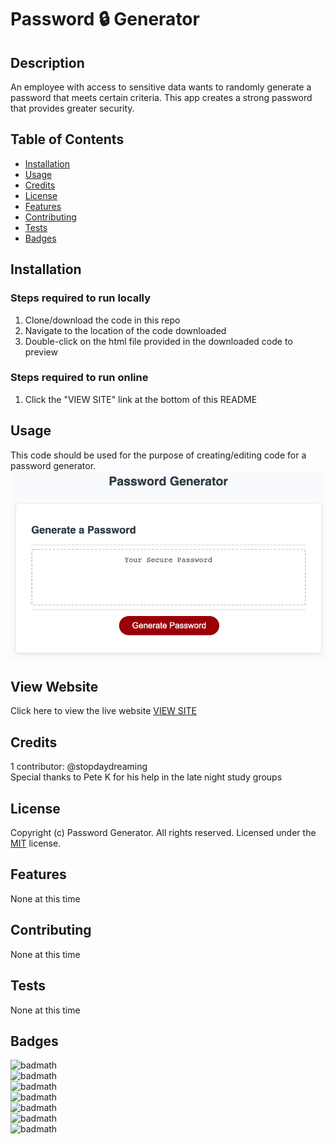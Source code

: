 # Password 🔒 Generator 

## Description 
An employee with access to sensitive data wants to randomly generate a password that meets certain criteria. This app creates a strong password that provides greater security.

## Table of Contents

* [Installation](#installation)
* [Usage](#usage)
* [Credits](#credits)
* [License](#license)
* [Features](#features)
* [Contributing](#contributing)
* [Tests](#tests)
* [Badges](#badges)


## Installation
### Steps required to run locally
1. Clone/download the code in this repo
2. Navigate to the location of the code downloaded
3. Double-click on the html file provided in the downloaded code to preview
### Steps required to run online
1. Click the "VIEW SITE" link at the bottom of this README

## Usage 
This code should be used for the purpose of creating/editing code for a password generator.
![password generator](screenshot.png)

## View Website
Click here to view the live website [VIEW SITE](https://stopdaydreaming.github.io/password-generator/)


## Credits
1 contributor: @stopdaydreaming  
Special thanks to Pete K for his help in the late night study groups

## License
Copyright (c) Password Generator. All rights reserved.
Licensed under the [MIT](license.txt) license.

## Features
None at this time

## Contributing
None at this time

## Tests
None at this time  

## Badges
![badmath](https://img.shields.io/github/issues/stopdaydreaming/password-generator)  
![badmath](https://img.shields.io/github/forks/stopdaydreaming/password-generator)  
![badmath](https://img.shields.io/github/stars/stopdaydreaming/password-generator)  
![badmath](https://img.shields.io/badge/license-MIT-green)  
![badmath](https://img.shields.io/badge/HTML-15.3%25-green)  
![badmath](https://img.shields.io/badge/CSS-33.8%25-blue)  
![badmath](https://img.shields.io/badge/JS-50.9%25-red) 